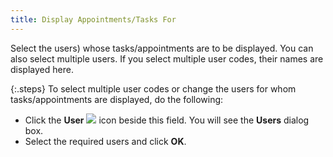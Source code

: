 ```yaml
---
title: Display Appointments/Tasks For
---
```



Select the users) whose tasks/appointments are to be displayed. You  can also select multiple users. If you select multiple user codes, their  names are displayed here.


{:.steps}
To select multiple user codes or change the users for whom  tasks/appointments are displayed, do the following:

- Click the **User** ![]({{site.cm_baseurl}}/img/cm_user_icon.gif) icon beside this  field. You will see the **Users** dialog  box.
- Select the  required users and click **OK**.


